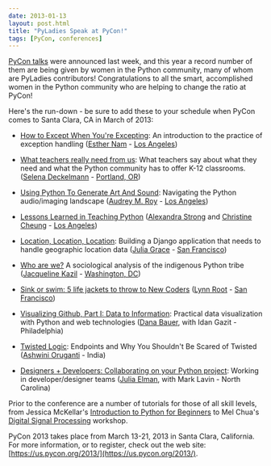 ```yaml
---
date: 2013-01-13
layout: post.html
title: "PyLadies Speak at PyCon!"
tags: [PyCon, conferences]
---
```


[PyCon talks](https://us.pycon.org/2013/schedule/talks/list/) were announced last week, and this year a record number of them are being given by women in the Python community, many of whom are PyLadies contributors! Congratulations to all the smart, accomplished women in the Python community who are helping to change the ratio at PyCon!  

Here's the run-down - be sure to add these to your schedule when PyCon comes to Santa Clara, CA in March of 2013:

* [How to Except When You're Excepting](https://us.pycon.org/2013/schedule/presentation/35/): An introduction to the practice of exception handling ([Esther Nam](https://us.pycon.org/2013/speaker/profile/195/) - [Los Angeles](http://www.meetup.com/Pyladies-LA/))

* [What teachers really need from us](https://us.pycon.org/2013/schedule/presentation/42/): What teachers say about what they need and what the Python community has to offer K-12 classrooms. ([Selena Deckelmann](https://us.pycon.org/2013/speaker/profile/149/) - [Portland, OR](http://www.meetup.com/PyLadies-PDX/))

* [Using Python To Generate Art And Sound](https://us.pycon.org/2013/schedule/presentation/58/): Navigating the Python audio/imaging landscape ([Audrey M. Roy](https://us.pycon.org/2013/speaker/profile/76/) - [Los Angeles](http://www.meetup.com/Pyladies-LA/))

* [Lessons Learned in Teaching Python](https://us.pycon.org/2013/schedule/presentation/81/) ([Alexandra Strong](https://us.pycon.org/2013/speaker/profile/333/) and [Christine Cheung](https://us.pycon.org/2013/speaker/profile/159/) - [Los Angeles](http://www.meetup.com/Pyladies-LA/))

* [Location, Location, Location](https://us.pycon.org/2013/schedule/presentation/92/): Building a Django application that needs to handle geographic location data ([Julia Grace](https://us.pycon.org/2013/speaker/profile/302/) - [San Francisco](http://www.meetup.com/PyLadiesSF/))

* [Who are we?](https://us.pycon.org/2013/schedule/presentation/141/) A sociological analysis of the indigenous Python tribe ([Jacqueline Kazil](https://us.pycon.org/2013/speaker/profile/105/) - [Washington, DC](http://www.meetup.com/dc-pyladies/))

* [Sink or swim: 5 life jackets to throw to New Coders](https://us.pycon.org/2013/schedule/presentation/144/) ([Lynn Root](https://us.pycon.org/2013/speaker/profile/110/) - [San Francisco](http://www.meetup.com/PyLadiesSF/))

* [Visualizing Github, Part I: Data to Information](https://us.pycon.org/2013/schedule/presentation/112/): Practical data visualization with Python and web technologies ([Dana Bauer](https://twitter.com/geography76), with Idan Gazit - Philadelphia)

* [Twisted Logic](https://us.pycon.org/2013/schedule/presentation/40/): Endpoints and Why You Shouldn't Be Scared of Twisted ([Ashwini Oruganti](https://us.pycon.org/2013/speaker/profile/90/) - India)

* [Designers + Developers: Collaborating on your Python project](https://us.pycon.org/2013/schedule/presentation/56/): Working in developer/designer teams ([Julia Elman](https://us.pycon.org/2013/speaker/profile/56/), with Mark Lavin - North Carolina)

Prior to the conference are a number of tutorials for those of all skill levels, from Jessica McKellar's [Introduction to Python for Beginners](https://us.pycon.org/2013/schedule/presentation/1/) to Mel Chua's [Digital Signal Processing](https://us.pycon.org/2013/schedule/presentation/31/) workshop. 

PyCon 2013 takes place from March 13-21, 2013 in Santa Clara, California. For more information, or to register, check out the web site: [https://us.pycon.org/2013/](https://us.pycon.org/2013/).
